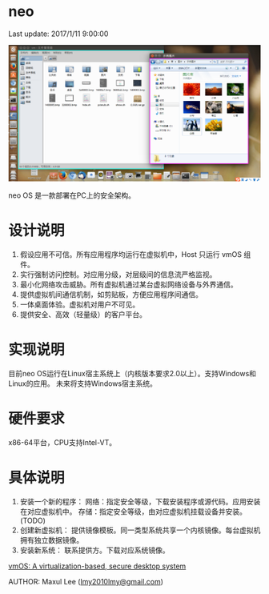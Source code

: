 # neo

Last update: 2017/1/11 9:00:00

<p align="center"><img src="neo-demo.png" /></p>

neo OS 是一款部署在PC上的安全架构。

# 设计说明
1. 假设应用不可信。所有应用程序均运行在虚拟机中，Host 只运行 vmOS 组件。
2. 实行强制访问控制。对应用分级，对层级间的信息流严格监视。
3. 最小化网络攻击威胁。所有虚拟机通过某台虚拟网络设备与外界通信。
4. 提供虚拟机间通信机制，如剪贴板，方便应用程序间通信。
5. 一体桌面体验。虚拟机对用户不可见。
6. 提供安全、高效（轻量级）的客户平台。

# 实现说明
目前neo OS运行在Linux宿主系统上（内核版本要求2.0以上）。支持Windows和Linux的应用。
未来将支持Windows宿主系统。

# 硬件要求
x86-64平台，CPU支持Intel-VT。

# 具体说明
1. 安装一个新的程序：
	网络：指定安全等级，下载安装程序或源代码。应用安装在对应虚拟机中。
	存储：指定安全等级，由对应虚拟机挂载设备并安装。(TODO)
2. 创建新虚拟机：
	提供镜像模板。同一类型系统共享一个内核镜像。每台虚拟机拥有独立数据镜像。
3. 安装新系统：
	联系提供方。下载对应系统镜像。

[vmOS: A virtualization-based, secure desktop system](https://doi.org/10.1016/j.cose.2016.10.008)

AUTHOR: Maxul Lee (lmy2010lmy@gmail.com)
